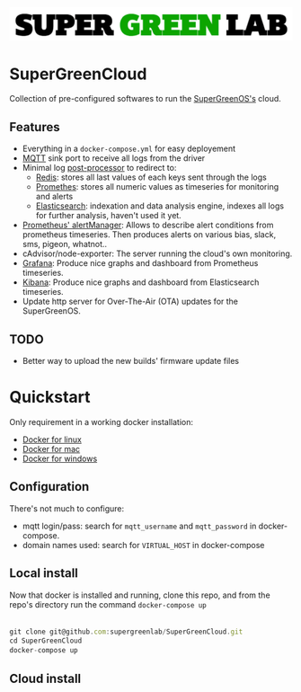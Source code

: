 ![SuperGreenLab](assets/sgl.png?raw=true "SuperGreenLab")

# SuperGreenCloud

Collection of pre-configured softwares to run the [SuperGreenOS's](https://github.com/supergreenlab/SuperGreenOS) cloud.

## Features

- Everything in a `docker-compose.yml` for easy deployement
- [MQTT](https://mosquitto.org/) sink port to receive all logs from the driver
- Minimal log [post-processor](https://github.com/supergreenlab/SuperGreenLog) to redirect to:
  - [Redis](https://redis.io/): stores all last values of each keys sent through the logs
  - [Promethes](https://prometheus.io/): stores all numeric values as timeseries for monitoring and alerts
  - [Elasticsearch](https://www.elastic.co/): indexation and data analysis engine, indexes all logs for further analysis, haven't used it yet.
- [Prometheus' alertManager](): Allows to describe alert conditions from prometheus timeseries. Then produces alerts on various bias, slack, sms, pigeon, whatnot..
- cAdvisor/node-exporter: The server running the cloud's own monitoring.
- [Grafana](): Produce nice graphs and dashboard from Prometheus timeseries.
- [Kibana](): Produce nice graphs and dashboard from Elasticsearch timeseries.
- Update http server for Over-The-Air (OTA) updates for the SuperGreenOS.

## TODO

- Better way to upload the new builds' firmware update files

# Quickstart

Only requirement in a working docker installation:

- [Docker for linux](https://docs.docker.com/install/)
- [Docker for mac](https://docs.docker.com/docker-for-mac/)
- [Docker for windows](https://docs.docker.com/docker-for-windows/)

## Configuration

There's not much to configure:

- mqtt login/pass: search for `mqtt_username` and `mqtt_password` in docker-compose.
- domain names used: search for `VIRTUAL_HOST` in docker-compose

## Local install

Now that docker is installed and running, clone this repo, and from the repo's directory run the command `docker-compose up`

```js

git clone git@github.com:supergreenlab/SuperGreenCloud.git
cd SuperGreenCloud
docker-compose up

```

## Cloud install

